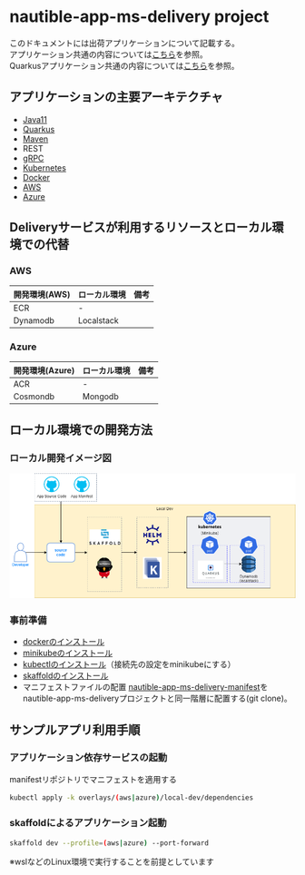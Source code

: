 # nautible-app-ms-delivery project
このドキュメントには出荷アプリケーションについて記載する。  
アプリケーション共通の内容については[こちら](https://github.com/nautible/docs/blob/main/referenceapp-architecture/README.md)を参照。  
Quarkusアプリケーション共通の内容については[こちら](https://github.com/nautible/docs/blob/main/reference/quarkus/README.md)を参照。  

## アプリケーションの主要アーキテクチャ
* [Java11](https://www.oracle.com/java/)
* [Quarkus](https://quarkus.io/)
* [Maven](https://maven.apache.org/)
* REST
* [gRPC](https://grpc.io/)
* [Kubernetes](https://kubernetes.io/)
* [Docker](https://www.docker.com/)
* [AWS](https://aws.amazon.com/)
* [Azure](https://azure.microsoft.com/)


## Deliveryサービスが利用するリソースとローカル環境での代替
### AWS
|  開発環境(AWS)  |  ローカル環境  | 備考 |
| ---- | ---- | ---- |
| ECR | - |  |
| Dynamodb | Localstack |  |

### Azure
|  開発環境(Azure)  |  ローカル環境  | 備考 |
| ---- | ---- | ---- |
| ACR  | -    |      |
| Cosmondb | Mongodb |  |

## ローカル環境での開発方法
### ローカル開発イメージ図
![ローカル開発イメージ](local-dev-image.png)

### 事前準備
* [dockerのインストール](https://docs.docker.com/get-docker/)
* [minikubeのインストール](https://kubernetes.io/ja/docs/tasks/tools/install-minikube/)
* [kubectlのインストール](https://kubernetes.io/ja/docs/tasks/tools/install-kubectl/)（接続先の設定をminikubeにする）
* [skaffoldのインストール](https://skaffold.dev/docs/install/)
* マニフェストファイルの配置
[nautible-app-ms-delivery-manifest](https://github.com/nautible/nautible-app-ms-delivery-manifest)をnautible-app-ms-deliveryプロジェクトと同一階層に配置する(git clone)。

## サンプルアプリ利用手順

### アプリケーション依存サービスの起動

manifestリポジトリでマニフェストを適用する

```bash
kubectl apply -k overlays/(aws|azure)/local-dev/dependencies
```
### skaffoldによるアプリケーション起動

```bash
skaffold dev --profile=(aws|azure) --port-forward
```
※wslなどのLinux環境で実行することを前提としています
